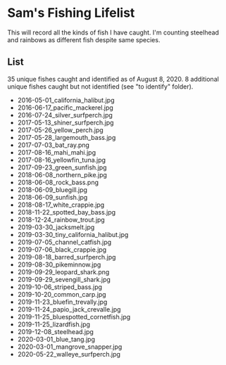 # Sam's Fishing Lifelist

This will record all the kinds of fish I have caught. I'm counting steelhead
and rainbows as different fish despite same species.

## List

35 unique fishes caught and identified as of August 8, 2020. 8 additional
unique fishes caught but not identified (see "to identify" folder).

* 2016-05-01_california_halibut.jpg
* 2016-06-17_pacific_mackerel.jpg
* 2016-07-24_silver_surfperch.jpg
* 2017-05-13_shiner_surfperch.jpg
* 2017-05-26_yellow_perch.jpg
* 2017-05-28_largemouth_bass.jpg
* 2017-07-03_bat_ray.png
* 2017-08-16_mahi_mahi.jpg
* 2017-08-16_yellowfin_tuna.jpg
* 2017-09-23_green_sunfish.jpg
* 2018-06-08_northern_pike.jpg
* 2018-06-08_rock_bass.png
* 2018-06-09_bluegill.jpg
* 2018-06-09_sunfish.jpg
* 2018-08-17_white_crappie.jpg
* 2018-11-22_spotted_bay_bass.jpg
* 2018-12-24_rainbow_trout.jpg
* 2019-03-30_jacksmelt.jpg
* 2019-03-30_tiny_california_halibut.jpg
* 2019-07-05_channel_catfish.jpg
* 2019-07-06_black_crappie.jpg
* 2019-08-18_barred_surfperch.jpg
* 2019-08-30_pikeminnow.jpg
* 2019-09-29_leopard_shark.png
* 2019-09-29_sevengill_shark.jpg
* 2019-10-06_striped_bass.jpg
* 2019-10-20_common_carp.jpg
* 2019-11-23_bluefin_trevally.jpg
* 2019-11-24_papio_jack_crevalle.jpg
* 2019-11-25_bluespotted_cornetfish.jpg
* 2019-11-25_lizardfish.jpg
* 2019-12-08_steelhead.jpg
* 2020-03-01_blue_tang.jpg
* 2020-03-01_mangrove_snapper.jpg
* 2020-05-22_walleye_surfperch.jpg

